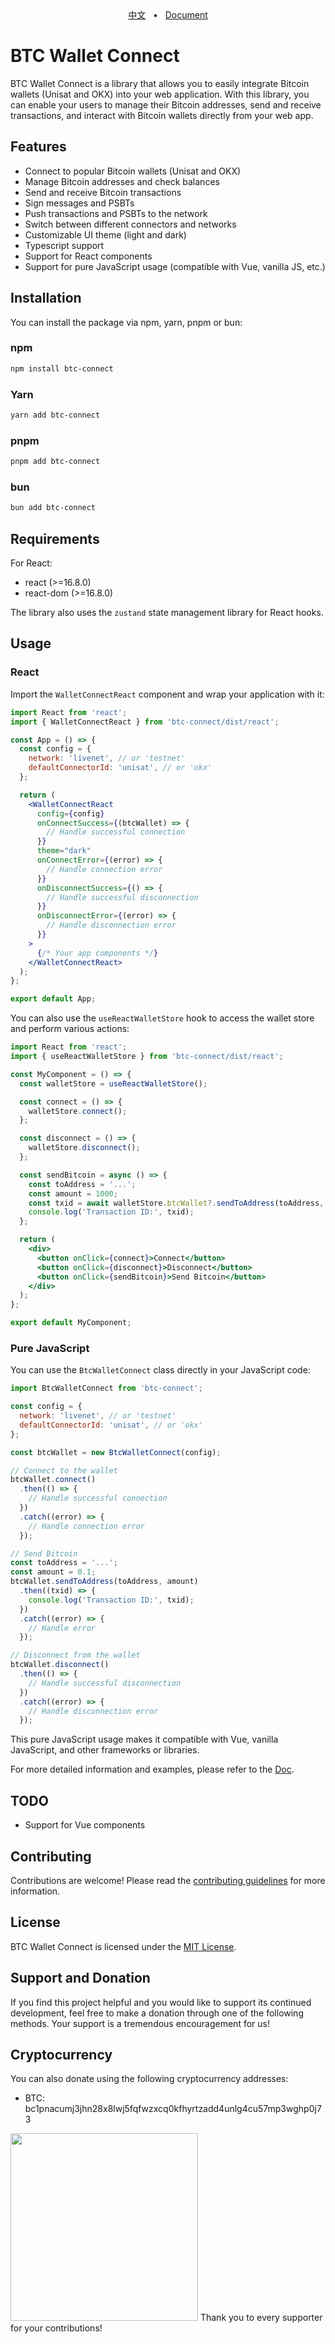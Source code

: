 
<div align="center">
  <a href="./README_ZH.md">中文</a>
  <span>&nbsp;&nbsp;•&nbsp;&nbsp;</span>
  <a href="./doc.md">Document</a>
  <br />
</div>

# BTC Wallet Connect

BTC Wallet Connect is a library that allows you to easily integrate Bitcoin wallets (Unisat and OKX) into your web application. With this library, you can enable your users to manage their Bitcoin addresses, send and receive transactions, and interact with Bitcoin wallets directly from your web app.

## Features

- Connect to popular Bitcoin wallets (Unisat and OKX)
- Manage Bitcoin addresses and check balances
- Send and receive Bitcoin transactions
- Sign messages and PSBTs
- Push transactions and PSBTs to the network
- Switch between different connectors and networks
- Customizable UI theme (light and dark)
- Typescript support
- Support for React components
- Support for pure JavaScript usage (compatible with Vue, vanilla JS, etc.)

## Installation

You can install the package via npm, yarn, pnpm or bun:

### npm
```bash
npm install btc-connect
```

### Yarn
```bash
yarn add btc-connect
```

### pnpm
```bash
pnpm add btc-connect
```

### bun
```bash
bun add btc-connect
```

## Requirements

For React:
- react (>=16.8.0)
- react-dom (>=16.8.0)

The library also uses the `zustand` state management library for React hooks.

## Usage

### React

Import the `WalletConnectReact` component and wrap your application with it:

```jsx
import React from 'react';
import { WalletConnectReact } from 'btc-connect/dist/react';

const App = () => {
  const config = {
    network: 'livenet', // or 'testnet'
    defaultConnectorId: 'unisat', // or 'okx'
  };

  return (
    <WalletConnectReact
      config={config}
      onConnectSuccess={(btcWallet) => {
        // Handle successful connection
      }}
      theme="dark"
      onConnectError={(error) => {
        // Handle connection error
      }}
      onDisconnectSuccess={() => {
        // Handle successful disconnection
      }}
      onDisconnectError={(error) => {
        // Handle disconnection error
      }}
    >
      {/* Your app components */}
    </WalletConnectReact>
  );
};

export default App;
```

You can also use the `useReactWalletStore` hook to access the wallet store and perform various actions:

```jsx
import React from 'react';
import { useReactWalletStore } from 'btc-connect/dist/react';

const MyComponent = () => {
  const walletStore = useReactWalletStore();

  const connect = () => {
    walletStore.connect();
  };

  const disconnect = () => {
    walletStore.disconnect();
  };

  const sendBitcoin = async () => {
    const toAddress = '...';
    const amount = 1000;
    const txid = await walletStore.btcWallet?.sendToAddress(toAddress, amount);
    console.log('Transaction ID:', txid);
  };

  return (
    <div>
      <button onClick={connect}>Connect</button>
      <button onClick={disconnect}>Disconnect</button>
      <button onClick={sendBitcoin}>Send Bitcoin</button>
    </div>
  );
};

export default MyComponent;
```

### Pure JavaScript

You can use the `BtcWalletConnect` class directly in your JavaScript code:

```javascript
import BtcWalletConnect from 'btc-connect';

const config = {
  network: 'livenet', // or 'testnet'
  defaultConnectorId: 'unisat', // or 'okx'
};

const btcWallet = new BtcWalletConnect(config);

// Connect to the wallet
btcWallet.connect()
  .then(() => {
    // Handle successful connection
  })
  .catch((error) => {
    // Handle connection error
  });

// Send Bitcoin
const toAddress = '...';
const amount = 0.1;
btcWallet.sendToAddress(toAddress, amount)
  .then((txid) => {
    console.log('Transaction ID:', txid);
  })
  .catch((error) => {
    // Handle error
  });

// Disconnect from the wallet
btcWallet.disconnect()
  .then(() => {
    // Handle successful disconnection
  })
  .catch((error) => {
    // Handle disconnection error
  });
```

This pure JavaScript usage makes it compatible with Vue, vanilla JavaScript, and other frameworks or libraries.

For more detailed information and examples, please refer to the [Doc](https://github.com/IceHugh/btc-connect/doc.md).

## TODO

- Support for Vue components

## Contributing

Contributions are welcome! Please read the [contributing guidelines](https://github.com/IceHugh/btc-connect/blob/main/CONTRIBUTING.md) for more information.



## License

BTC Wallet Connect is licensed under the [MIT License](https://github.com/IceHugh/btc-connect/blob/main/LICENSE).

## Support and Donation

If you find this project helpful and you would like to support its continued development, feel free to make a donation through one of the following methods. Your support is a tremendous encouragement for us!

<!-- ### PayPal

You can donate via PayPal: [Donate via PayPal](Your_PayPal_Link)

### Patreon

Alternatively, you can become our patron on Patreon: [Become a Patron](Your_Patreon_Link)

### WeChat/Alipay QR Codes

You can also donate by scanning the following QR codes in WeChat or Alipay:

![WeChat QR Code](Your_WeChat_QR_Code_Image_Link) ![Alipay QR Code](Your_Alipay_QR_Code_Image_Link) -->

## Cryptocurrency

You can also donate using the following cryptocurrency addresses:

- BTC: bc1pnacumj3jhn28x8lwj5fqfwzxcq0kfhyrtzadd4unlg4cu57mp3wghp0j73
<img src="https://github.com/IceHugh/btc-connect/blob/main/images/btc_qrcode.jpg" width="300" >
Thank you to every supporter for your contributions!
